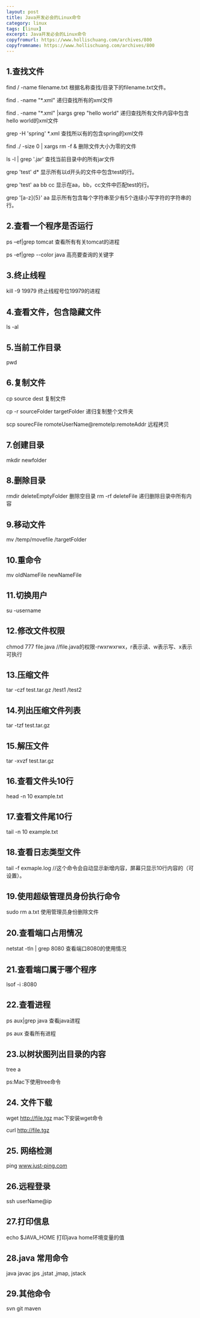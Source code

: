 ```yaml
---
layout: post
title: Java开发必会的Linux命令
category: linux
tags: [linux]
excerpt: Java开发必会的Linux命令
copyfromurl: https://www.hollischuang.com/archives/800
copyfromname: https://www.hollischuang.com/archives/800
---
```


## 1.查找文件

find / -name filename.txt 根据名称查找/目录下的filename.txt文件。

find . -name "*.xml" 递归查找所有的xml文件

find . -name "*.xml" |xargs grep "hello world" 递归查找所有文件内容中包含hello world的xml文件

grep -H 'spring' *.xml 查找所以有的包含spring的xml文件

find ./ -size 0 | xargs rm -f & 删除文件大小为零的文件

ls -l | grep '.jar' 查找当前目录中的所有jar文件

grep 'test' d* 显示所有以d开头的文件中包含test的行。

grep 'test' aa bb cc 显示在aa，bb，cc文件中匹配test的行。

grep '[a-z]\{5\}' aa 显示所有包含每个字符串至少有5个连续小写字符的字符串的行。

## 2.查看一个程序是否运行

ps –ef|grep tomcat 查看所有有关tomcat的进程

ps -ef|grep --color java 高亮要查询的关键字

## 3.终止线程
kill -9 19979 终止线程号位19979的进程

## 4.查看文件，包含隐藏文件
ls -al

## 5.当前工作目录
pwd

## 6.复制文件
cp source dest 复制文件

cp -r sourceFolder targetFolder 递归复制整个文件夹

scp sourecFile romoteUserName@remoteIp:remoteAddr 远程拷贝

## 7.创建目录
mkdir newfolder

## 8.删除目录
rmdir deleteEmptyFolder 删除空目录 rm -rf deleteFile 递归删除目录中所有内容

## 9.移动文件
mv /temp/movefile /targetFolder

## 10.重命令
mv oldNameFile newNameFile

## 11.切换用户
su -username

## 12.修改文件权限
chmod 777 file.java //file.java的权限-rwxrwxrwx，r表示读、w表示写、x表示可执行

## 13.压缩文件
tar -czf test.tar.gz /test1 /test2

## 14.列出压缩文件列表
tar -tzf test.tar.gz

## 15.解压文件
tar -xvzf test.tar.gz

## 16.查看文件头10行
head -n 10 example.txt

## 17.查看文件尾10行
tail -n 10 example.txt

## 18.查看日志类型文件
tail -f exmaple.log //这个命令会自动显示新增内容，屏幕只显示10行内容的（可设置）。

## 19.使用超级管理员身份执行命令
sudo rm a.txt 使用管理员身份删除文件

## 20.查看端口占用情况
netstat -tln | grep 8080 查看端口8080的使用情况

## 21.查看端口属于哪个程序
lsof -i :8080

## 22.查看进程
ps aux|grep java 查看java进程

ps aux 查看所有进程

## 23.以树状图列出目录的内容
tree a

ps:Mac下使用tree命令

## 24. 文件下载
wget http://file.tgz mac下安装wget命令

curl http://file.tgz

## 25. 网络检测
ping www.just-ping.com

## 26.远程登录
ssh userName@ip

## 27.打印信息
echo $JAVA_HOME 打印java home环境变量的值

## 28.java 常用命令
java javac jps ,jstat ,jmap, jstack

## 29.其他命令
svn git maven

